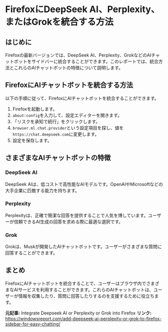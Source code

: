 # FirefoxにDeepSeek AI、Perplexity、またはGrokを統合する方法
## はじめに
Firefoxの最新バージョンでは、DeepSeek AI、Perplexity、GrokなどのAIチャットボットをサイドバーに統合することができます。このレポートでは、統合方法とこれらのAIチャットボットの特徴について説明します。

## FirefoxにAIチャットボットを統合する方法
以下の手順に従って、FirefoxにAIチャットボットを統合することができます。
1. Firefoxを起動します。
2. `about:config`を入力して、設定エディターを開きます。
3. 「リスクを承知で続行」をクリックします。
4. `browser.ml.chat.provider`という設定項目を探し、値を`https://chat.deepseek.com`に変更します。
5. 設定を保存します。

## さまざまなAIチャットボットの特徴
### DeepSeek AI
DeepSeek AIは、低コストで高性能なAIモデルです。OpenAIやMicrosoftなどの大手企業に匹敵する能力を持ちます。
### Perplexity
Perplexityは、正確で簡潔な回答を提供することで人気を博しています。ユーザーが信頼できるAI生成の回答を求める際に最適な選択です。
### Grok
Grokは、Muskが開発したAIチャットボットです。ユーザーがさまざまな質問に回答することができます。

## まとめ
FirefoxにAIチャットボットを統合することで、ユーザーはブラウザ内でさまざまなAIサービスを利用することができます。これらのAIチャットボットは、ユーザーが情報を収集したり、質問に回答したりするのを支援するために役立ちます。

**元記事:** Integrate Deepseek AI or Perplexity or Grok into Firefox
**リンク:** https://windowsreport.com/add-deepseek-ai-perplexity-or-grok-to-firefox-sidebar-for-easy-chatting/